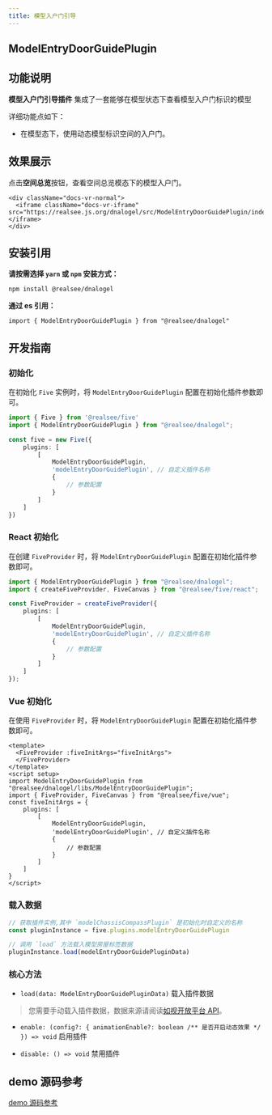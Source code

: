 ```yaml
---
title: 模型入户门引导
---
```


## **ModelEntryDoorGuidePlugin**

## 功能说明

**模型入户门引导插件** 集成了一套能够在模型状态下查看模型入户门标识的模型

详细功能点如下：

- 在模型态下，使用动态模型标识空间的入户门。

## 效果展示

点击**空间总览**按钮，查看空间总览模态下的模型入户门。

```mdx-code-block
<div className="docs-vr-normal">
  <iframe className="docs-vr-iframe" src="https://realsee.js.org/dnalogel/src/ModelEntryDoorGuidePlugin/index.html"></iframe>
</div>
```

## 安装引用

**请按需选择 `yarn` 或 `npm` 安装方式：**

```bash npm2yarn
npm install @realsee/dnalogel
```

**通过 es 引用：**

```tsx
import { ModelEntryDoorGuidePlugin } from "@realsee/dnalogel"
```

## 开发指南

### 初始化

在初始化 `Five` 实例时，将 `ModelEntryDoorGuidePlugin` 配置在初始化插件参数即可。

```ts
import { Five } from '@realsee/five'
import { ModelEntryDoorGuidePlugin } from "@realsee/dnalogel";

const five = new Five({
    plugins: [
        [
            ModelEntryDoorGuidePlugin,
            'modelEntryDoorGuidePlugin', // 自定义插件名称
            {
                // 参数配置
            }
        ]
    ]
})
```

### React 初始化

在创建 `FiveProvider` 时，将 `ModelEntryDoorGuidePlugin` 配置在初始化插件参数即可。

```ts
import { ModelEntryDoorGuidePlugin } from "@realsee/dnalogel";
import { createFiveProvider, FiveCanvas } from "@realsee/five/react";

const FiveProvider = createFiveProvider({
    plugins: [
        [
            ModelEntryDoorGuidePlugin,
            'modelEntryDoorGuidePlugin', // 自定义插件名称
            {
                // 参数配置
            }
        ]
    ]
});
```

### Vue 初始化

在使用 `FiveProvider` 时，将 `ModelEntryDoorGuidePlugin` 配置在初始化插件参数即可。

```vue
<template>
  <FiveProvider :fiveInitArgs="fiveInitArgs">
  </FiveProvider>
</template>
<script setup>
import ModelEntryDoorGuidePlugin from "@realsee/dnalogel/libs/ModelEntryDoorGuidePlugin";
import { FiveProvider, FiveCanvas } from "@realsee/five/vue";
const fiveInitArgs = {
    plugins: [
        [
            ModelEntryDoorGuidePlugin,
            'modelEntryDoorGuidePlugin', // 自定义插件名称
            {
                // 参数配置
            }
        ]
    ]
}
</script>
```

### 载入数据

```ts
// 获取插件实例,其中 `modelChassisCompassPlugin` 是初始化时自定义的名称
const pluginInstance = five.plugins.modelEntryDoorGuidePlugin 

// 调用 `load` 方法载入模型房屋标签数据
pluginInstance.load(modelEntryDoorGuidePluginData)
```

### 核心方法

- `load(data: ModelEntryDoorGuidePluginData)` 载入插件数据

> 您需要手动载入插件数据，数据来源请阅读[如视开放平台 API](https://open-platform.realsee.com/developer/open/api#/)。

- `enable: (config?: { animationEnable?: boolean /** 是否开启动态效果 */ }) => void` 启用插件

- `disable: () => void` 禁用插件

## demo 源码参考

[demo 源码参考](https://github.com/realsee-developer/dnalogel/tree/main/examples/src)
